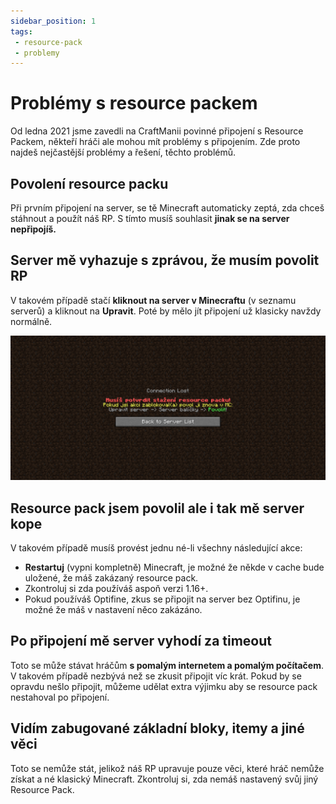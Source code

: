 ```yaml
---
sidebar_position: 1
tags:
 - resource-pack
 - problemy
---
```


# Problémy s resource packem

Od ledna 2021 jsme zavedli na CraftManii povinné připojení s Resource Packem, někteří hráči ale mohou mít problémy s připojením. Zde proto najdeš nejčastější problémy a řešení, těchto problémů.

## Povolení resource packu
Při prvním připojení na server, se tě Minecraft automaticky zeptá, zda chceš stáhnout a použít náš RP. S tímto musíš souhlasit **jinak se na server nepřipojíš.**

## Server mě vyhazuje s zprávou, že musím povolit RP
V takovém případě stačí **kliknout na server v Minecraftu** (v seznamu serverů) a kliknout na **Upravit**.  Poté by mělo jít připojení už klasicky navždy normálně.

![](./../assets/resourcepack-error.png)

## Resource pack jsem povolil ale i tak mě server kope
V takovém případě musíš provést jednu né-li všechny následující akce:

- **Restartuj** (vypni kompletně) Minecraft, je možné že někde v cache bude uložené, že máš zakázaný resource pack.
- Zkontroluj si zda používáš aspoň verzi 1.16+.
- Pokud používáš Optifine, zkus se připojit na server bez Optifinu, je možné že máš v nastavení něco zakázáno.

## Po připojení mě server vyhodí za timeout
Toto se může stávat hráčům **s pomalým internetem a pomalým počítačem**. V takovém případě nezbývá než se zkusit připojit víc krát. Pokud by se opravdu nešlo připojit, můžeme udělat extra výjimku aby se resource pack nestahoval po připojení.

## Vidím zabugované základní bloky, itemy a jiné věci
Toto se nemůže stát, jelikož náš RP upravuje pouze věci, které hráč nemůže získat a né klasický Minecraft. Zkontroluj si, zda nemáš nastavený svůj jiný Resource Pack.